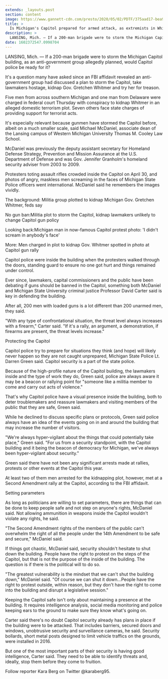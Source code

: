 ```yaml
--- 
extends: _layouts.post 
section: content 
image: https://www.gannett-cdn.com/presto/2020/05/02/PDTF/375aad17-bea9-4484-9951-7f0d0246fe50-GTY_AFP_1QX44Z.jpg?crop=3999,2249,x0,y147&width=3200&height=1800&format=pjpg&auto=webp 
title: > 
  Is Michigan's Capitol prepared for armed attack, as extremists in Whitmer kidnapping plot allegedly planned 
description: > 
  LANSING, Mich. — If a 200-man brigade were to storm the Michigan Capitol building, as an anti-government group allegedly planned, would Capitol police be ready for it?The background: Militia group plotted to kidnap Michigan Gov.Gretchen Whitmer, feds sayNo gun ban:Militia plot to storm the Capitol, kidnap lawmakers unlikely to change Capitol gun policyLooking back:Michigan man in now-famous Capitol protest photo: 'I didn't scream in anybody's face'More: Men charged in plot to kidnap Gov."For us from a security standpoint, with the Capitol building and it being the beacon of democracy for Michigan, we've always been hyper-vigilant about security."Carter said there's no doubt Capitol security already has plans in place if the building were to be attacked. 
date: 1602372547.0998704 
--- 
```

LANSING, Mich. — If a 200-man brigade were to storm the Michigan Capitol building, as an anti-government group allegedly planned, would Capitol police be ready for it?

It's a question many have asked since an FBI affidavit revealed an anti-government group had discussed a plan to storm the Capitol, take lawmakers hostage, kidnap Gov. Gretchen Whitmer and try her for treason.

Five men from across southern Michigan and one man from Delaware were charged in federal court Thursday with conspiracy to kidnap Whitmer in an alleged domestic terrorism plot. Seven others face state charges of providing support for terrorist acts.

It's especially relevant because gunmen have stormed the Capitol before, albeit on a much smaller scale, said Michael McDaniel, associate dean of the Lansing campus of Western Michigan University Thomas M. Cooley Law School.

McDaniel was previously the deputy assistant secretary for Homeland Defense Strategy, Prevention and Mission Assurance at the U.S. Department of Defense and was Gov. Jennifer Granholm's homeland security adviser from 2003 to 2009.

Protesters toting assault rifles crowded inside the Capitol on April 30, and photos of angry, maskless men screaming in the faces of Michigan State Police officers went international. McDaniel said he remembers the images vividly.

The background: Militia group plotted to kidnap Michigan Gov. Gretchen Whitmer, feds say

No gun ban:Militia plot to storm the Capitol, kidnap lawmakers unlikely to change Capitol gun policy

Looking back:Michigan man in now-famous Capitol protest photo: 'I didn't scream in anybody's face'

More: Men charged in plot to kidnap Gov. Whitmer spotted in photo at Capitol gun rally

Capitol police were inside the building when the protesters walked through the doors, standing guard to ensure no one got hurt and things remained under control.

Ever since, lawmakers, capital commissioners and the public have been debating if guns should be banned in the Capitol, something both McDaniel and Michigan State University criminal justice Professor David Carter said is key in defending the building.

After all, 200 men with loaded guns is a lot different than 200 unarmed men, they said.

"With any type of confrontational situation, the threat level always increases with a firearm," Carter said. "If it's a rally, an argument, a demonstration, if firearms are present, the threat levels increase."

Protecting the Capitol

Capitol police try to prepare for situations they think (and hope) will likely never happen so they are not caught unprepared, Michigan State Police Lt. Darren Green said. Capitol security is a part of the state police.

Because of the high-profile nature of the Capitol building, the lawmakers inside and the type of work they do, Green said, police are always aware it may be a beacon or rallying point for "someone like a militia member to come and carry out acts of violence."

That's why Capitol police have a visual presence inside the building, both to deter troublemakers and reassure lawmakers and visiting members of the public that they are safe, Green said.

While he declined to discuss specific plans or protocols, Green said police always have an idea of the events going on in and around the building that may increase the number of visitors.

"We're always hyper-vigilant about the things that could potentially take place," Green said. "For us from a security standpoint, with the Capitol building and it being the beacon of democracy for Michigan, we've always been hyper-vigilant about security."

Green said there have not been any significant arrests made at rallies, protests or other events at the Capitol this year.

At least two of them men arrested for the kidnapping plot, however, met at a Second Amendment rally at the Capitol, according to the FBI affidavit.

Setting parameters

As long as politicians are willing to set parameters, there are things that can be done to keep people safe and not step on anyone's rights, McDaniel said. Not allowing ammunition in weapons inside the Capitol wouldn't violate any rights, he said.

"The Second Amendment rights of the members of the public can't overwhelm the right of all the people under the 14th Amendment to be safe and secure," McDaniel said.

If things got chaotic, McDaniel said, security shouldn't hesitate to shut down the building. People have the right to protest on the steps of the Capitol, but that is not the purpose of the inside of the building. The question is if there is the political will to do so.

"The greatest vulnerability is the mindset that we can't shut the building down," McDaniel said. "Of course we can shut it down...People have the right to protest outside, within reason, but they don't have the right to come into the building and disrupt a legislative session."

Keeping the Capitol safe isn't only about maintaining a presence at the building. It requires intelligence analysis, social media monitoring and police keeping ears to the ground to make sure they know what's going on.

Carter said there's no doubt Capitol security already has plans in place if the building were to be attacked. That includes barriers, secured doors and windows, unobtrusive security and surveillance cameras, he said. Security bollards, short metal posts designed to limit vehicle traffics on the grounds, were installed in 2016.

But one of the most important parts of their security is having good intelligence, Carter said. They need to be able to identify threats and, ideally, stop them before they come to fruition.

Follow reporter Kara Berg on Twitter @karaberg95.